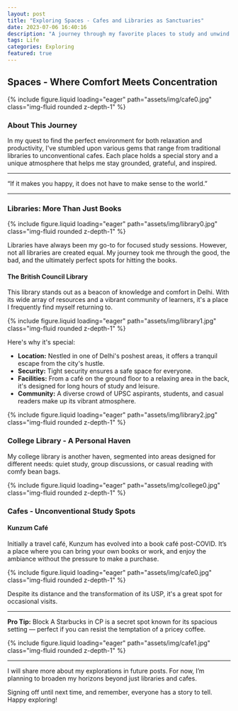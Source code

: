 ```yaml
---
layout: post
title: "Exploring Spaces - Cafes and Libraries as Sanctuaries"
date: 2023-07-06 16:40:16
description: "A journey through my favorite places to study and unwind: from bustling libraries to serene cafes."
tags: Life
categories: Exploring
featured: true
---
```


## Spaces - Where Comfort Meets Concentration

{% include figure.liquid loading="eager" path="assets/img/cafe0.jpg" class="img-fluid rounded z-depth-1" %}

### About This Journey

In my quest to find the perfect environment for both relaxation and productivity, I've stumbled upon various gems that range from traditional libraries to unconventional cafes. Each place holds a special story and a unique atmosphere that helps me stay grounded, grateful, and inspired.

---

“If it makes you happy, it does not have to make sense to the world.”

---

### Libraries: More Than Just Books

{% include figure.liquid loading="eager" path="assets/img/library0.jpg" class="img-fluid rounded z-depth-1" %}

Libraries have always been my go-to for focused study sessions. However, not all libraries are created equal. My journey took me through the good, the bad, and the ultimately perfect spots for hitting the books.

#### The British Council Library

This library stands out as a beacon of knowledge and comfort in Delhi. With its wide array of resources and a vibrant community of learners, it's a place I frequently find myself returning to.

{% include figure.liquid loading="eager" path="assets/img/library1.jpg" class="img-fluid rounded z-depth-1" %}

Here's why it's special:
- **Location:** Nestled in one of Delhi's poshest areas, it offers a tranquil escape from the city's hustle.
- **Security:** Tight security ensures a safe space for everyone.
- **Facilities:** From a café on the ground floor to a relaxing area in the back, it's designed for long hours of study and leisure.
- **Community:** A diverse crowd of UPSC aspirants, students, and casual readers make up its vibrant atmosphere.

{% include figure.liquid loading="eager" path="assets/img/library2.jpg" class="img-fluid rounded z-depth-1" %}

### College Library - A Personal Haven

My college library is another haven, segmented into areas designed for different needs: quiet study, group discussions, or casual reading with comfy bean bags.

{% include figure.liquid loading="eager" path="assets/img/college0.jpg" class="img-fluid rounded z-depth-1" %}

### Cafes - Unconventional Study Spots

#### Kunzum Café

Initially a travel café, Kunzum has evolved into a book café post-COVID. It’s a place where you can bring your own books or work, and enjoy the ambiance without the pressure to make a purchase.

{% include figure.liquid loading="eager" path="assets/img/cafe0.jpg" class="img-fluid rounded z-depth-1" %}

Despite its distance and the transformation of its USP, it's a great spot for occasional visits.

---

**Pro Tip:** Block A Starbucks in CP is a secret spot known for its spacious setting — perfect if you can resist the temptation of a pricey coffee.

{% include figure.liquid loading="eager" path="assets/img/cafe1.jpg" class="img-fluid rounded z-depth-1" %}

---

I will share more about my explorations in future posts. For now, I’m planning to broaden my horizons beyond just libraries and cafes.

Signing off until next time, and remember, everyone has a story to tell. Happy exploring!
